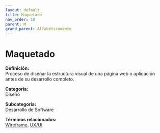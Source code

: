 ```yaml
---
layout: default
title: Maquetado
nav_order: 10
parent: M
grand_parent: Alfabéticamente
---
```


# Maquetado

**Definición:**  
Proceso de diseñar la estructura visual de una página web o aplicación antes de su desarrollo completo.

**Categoría:**  
Diseño  

**Subcategoría:**  
Desarrollo de Software

**Términos relacionados:**  
[Wireframe](https://maleniski.github.io/diccionario-angl-tec-mx/docs/alfabeticamente/W/wireframe.html), [UX/UI](https://maleniski.github.io/diccionario-angl-tec-mx/docs/alfabeticamente/U/uxui.html)
